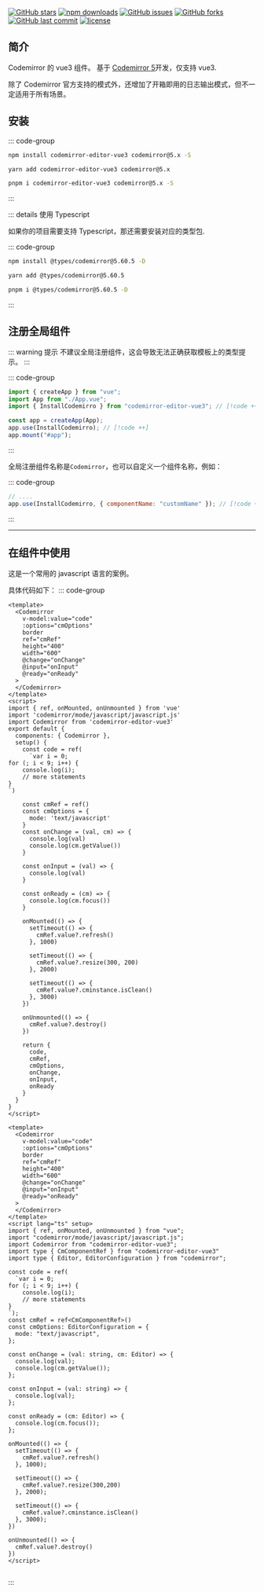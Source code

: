 [![GitHub stars](https://img.shields.io/github/stars/RennCheung/codemirror-editor-vue3)](https://github.com/RennCheung/codemirror-editor-vue3/stargazers)
[![npm downloads](https://img.shields.io/npm/dt/codemirror-editor-vue3)](https://github.com/RennCheung/codemirror-editor-vue3)
[![GitHub issues](https://img.shields.io/github/issues/RennCheung/codemirror-editor-vue3)](https://github.com/RennCheung/codemirror-editor-vue3/issues)
[![GitHub forks](https://img.shields.io/github/forks/RennCheung/codemirror-editor-vue3)](https://github.com/RennCheung/codemirror-editor-vue3/network)
[![GitHub last commit](https://img.shields.io/github/last-commit/RennCheung/codemirror-editor-vue3)](https://github.com/RennCheung/codemirror-editor-vue3)
[![license](https://img.shields.io/github/license/RennCheung/codemirror-editor-vue3)](https://github.com/RennCheung/codemirror-editor-vue3)

## 简介

Codemirror 的 vue3 组件。 基于 [Codemirror 5](http://codemirror.net/5/)开发，仅支持 vue3.

除了 Codemirror 官方支持的模式外，还增加了开箱即用的日志输出模式，但不一定适用于所有场景。

## 安装

::: code-group

```bash [npm]
npm install codemirror-editor-vue3 codemirror@5.x -S
```

```bash [yarn]
yarn add codemirror-editor-vue3 codemirror@5.x
```

```bash [pnpm]
pnpm i codemirror-editor-vue3 codemirror@5.x -S
```

:::

::: details 使用 Typescript

如果你的项目需要支持 Typescript，那还需要安装对应的类型包.

::: code-group

```bash [npm]
npm install @types/codemirror@5.60.5 -D
```

```bash [yarn]
yarn add @types/codemirror@5.60.5
```

```bash [pnpm]
pnpm i @types/codemirror@5.60.5 -D
```

:::

## 注册全局组件

::: warning 提示
不建议全局注册组件，这会导致无法正确获取模板上的类型提示。
:::

::: code-group

```js [main.js]
import { createApp } from "vue";
import App from "./App.vue";
import { InstallCodemirro } from "codemirror-editor-vue3"; // [!code ++]

const app = createApp(App);
app.use(InstallCodemirro); // [!code ++]
app.mount("#app");
```

:::

全局注册组件名称是`Codemirror`，也可以自定义一个组件名称，例如：

::: code-group

```js [main.js]
// ....
app.use(InstallCodemirro, { componentName: "customName" }); // [!code ++]
```

:::

---

## 在组件中使用

这是一个常用的 javascript 语言的案例。

<component v-if="dynamicComponent" :is="dynamicComponent"></component>

具体代码如下：
::: code-group

```vue [index.vue]
<template>
  <Codemirror
    v-model:value="code"
    :options="cmOptions"
    border
    ref="cmRef"
    height="400"
    width="600"
    @change="onChange"
    @input="onInput"
    @ready="onReady"
  >
  </Codemirror>
</template>
<script>
import { ref, onMounted, onUnmounted } from 'vue'
import 'codemirror/mode/javascript/javascript.js'
import Codemirror from 'codemirror-editor-vue3'
export default {
  components: { Codemirror },
  setup() {
    const code = ref(
      `var i = 0;
for (; i < 9; i++) {
    console.log(i);
    // more statements
}
`)

    const cmRef = ref()
    const cmOptions = {
      mode: 'text/javascript'
    }
    const onChange = (val, cm) => {
      console.log(val)
      console.log(cm.getValue())
    }

    const onInput = (val) => {
      console.log(val)
    }

    const onReady = (cm) => {
      console.log(cm.focus())
    }

    onMounted(() => {
      setTimeout(() => {
        cmRef.value?.refresh()
      }, 1000)

      setTimeout(() => {
        cmRef.value?.resize(300, 200)
      }, 2000)

      setTimeout(() => {
        cmRef.value?.cminstance.isClean()
      }, 3000)
    })

    onUnmounted(() => {
      cmRef.value?.destroy()
    })

    return {
      code,
      cmRef,
      cmOptions,
      onChange,
      onInput,
      onReady
    }
  }
}
</script>

```

```vue [index.vue(ts setup)]
<template>
  <Codemirror
    v-model:value="code"
    :options="cmOptions"
    border
    ref="cmRef"
    height="400"
    width="600"
    @change="onChange"
    @input="onInput"
    @ready="onReady"
  >
  </Codemirror>
</template>
<script lang="ts" setup>
import { ref, onMounted, onUnmounted } from "vue";
import "codemirror/mode/javascript/javascript.js";
import Codemirror from "codemirror-editor-vue3";
import type { CmComponentRef } from "codemirror-editor-vue3"
import type { Editor, EditorConfiguration } from "codemirror";

const code = ref(
  `var i = 0;
for (; i < 9; i++) {
    console.log(i);
    // more statements
}
`);
const cmRef = ref<CmComponentRef>()
const cmOptions: EditorConfiguration = {
  mode: "text/javascript",
};

const onChange = (val: string, cm: Editor) => {
  console.log(val);
  console.log(cm.getValue());
};

const onInput = (val: string) => {
  console.log(val);
};

const onReady = (cm: Editor) => {
  console.log(cm.focus());
};

onMounted(() => {
  setTimeout(() => {
    cmRef.value?.refresh()
  }, 1000);

  setTimeout(() => {
    cmRef.value?.resize(300,200)
  }, 2000);

  setTimeout(() => {
    cmRef.value?.cminstance.isClean()
  }, 3000);
})

onUnmounted(() => {
  cmRef.value?.destroy()
})
</script>


```

:::


<script >
import {shallowRef} from "vue"
export default {
  data() {
    return {
      dynamicComponent: null
    }
  },

  mounted() {
    import('../../views/demo/index.vue').then((module) => {
      this.dynamicComponent = shallowRef(module.default)
    })
  }
}
</script>
